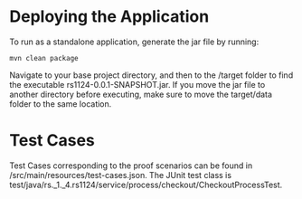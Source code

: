 # Deploying the Application

To run as a standalone application, generate the jar file by running:

```mvn clean package```

Navigate to your base project directory, and then to the /target folder to find the executable 
rs1124-0.0.1-SNAPSHOT.jar. If you move the jar file to another directory before executing, make 
sure to move the target/data folder to the same location.

# Test Cases

Test Cases corresponding to the proof scenarios can be found in /src/main/resources/test-cases.json.
The JUnit test class is test/java/rs._1._4.rs1124/service/process/checkout/CheckoutProcessTest.